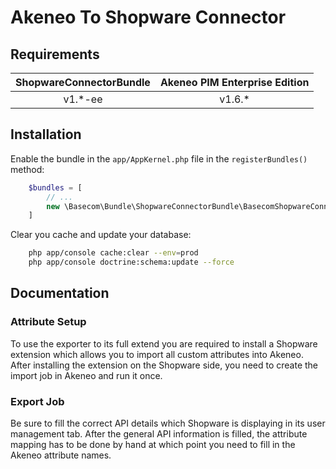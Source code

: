 # Akeneo To Shopware Connector
## Requirements

| ShopwareConnectorBundle | Akeneo PIM Enterprise Edition |
|:--------------------:|:----------------------------:|
| v1.*-ee                 | v1.6.*                       |

## Installation
Enable the bundle in the `app/AppKernel.php` file in the `registerBundles()` method:

```php
    $bundles = [
        // ...
        new \Basecom\Bundle\ShopwareConnectorBundle\BasecomShopwareConnectorBundle(),
    ]
```

Clear you cache and update your database:

```bash
    php app/console cache:clear --env=prod
    php app/console doctrine:schema:update --force
```

## Documentation

### Attribute Setup
To use the exporter to its full extend you are required to install a Shopware extension which allows you to import all 
custom attributes into Akeneo.
After installing the extension on the Shopware side, you need to create the import job in Akeneo and run it once.

### Export Job
Be sure to fill the correct API details which Shopware is displaying in its user management tab. After the general API
information is filled, the attribute mapping has to be done by hand at which point you need to fill in the Akeneo attribute
names.